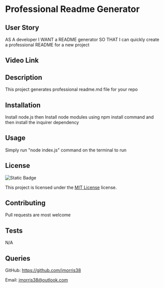 
 # Professional Readme Generator

 ## User Story
 AS A developer
 I WANT a README generator
 SO THAT I can quickly create a professional README for a new project

 ## Video Link
 

 ## Description

 This project generates professional readme.md file for your repo

 ## Installation

 Install node.js then Install node modules using npm install command and then install the inquirer dependency

 ## Usage

 Simply run "node index.js" command on the terminal to run 

 ## License

 ![Static Badge](https://img.shields.io/badge/MIT-License-blue)

 This project is licensed under the [MIT License](https://choosealicense.com/licenses/mit/) license.

 ## Contributing

 Pull requests are most welcome

 ## Tests

 N/A

 ## Queries

 GitHub: https://github.com/jmorris38

 Email: jmorris38@outlook.com
